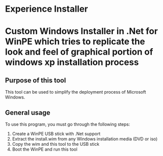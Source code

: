 Experience Installer
============

# Custom Windows Installer in .Net for WinPE which tries to replicate the look and feel of graphical portion of windows xp installation process

## Purpose of this tool

This tool can be used to simplify the deployment process of Microsoft Windows.

## General usage

To use this program, you must go through the following steps:

  1. Create a WinPE USB stick with .Net support
  2. Extract the install.wim from any Windows installation media (DVD or iso)
  3. Copy the wim and this tool to the USB stick
  4. Boot the WinPE and run this tool
